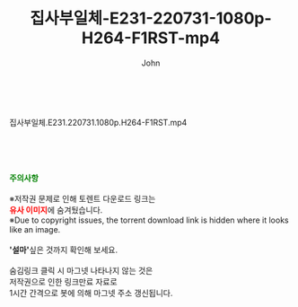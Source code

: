 ﻿---
layout: post
title:  "집사부일체-E231-220731-1080p-H264-F1RST-mp4"
author: John
categories: [ 방송/음악 ]
tags: [  ]
image:  
description: "집사부일체-E231-220731-1080p-H264-F1RST-mp4 torrent 정보 공유"
toc: true
toc_sticky: true
---

<br>
<div class="view-img">
<a class="view_image" href="https://torrentmobile59.com/bbs/view_image.php?fn=%2Fdata%2Ffile%2Fmusic%2F3659260999_Kcmah4d1_6c000f408adb148dab71d8b6ed2a902c1a462133.jpg" target="_blank"><img alt="" class="img-tag" content="https://torrentmobile59.com/data/file/music/3659260999_Kcmah4d1_6c000f408adb148dab71d8b6ed2a902c1a462133.jpg" itemprop="image" src="https://torrentmobile59.com/data/file/music/thumb-3659260999_Kcmah4d1_6c000f408adb148dab71d8b6ed2a902c1a462133_835x2212.jpg"/></a></div><div class="view-content" itemprop="description">
<p>집사부일체.E231.220731.1080p.H264-F1RST.mp4<br/></p> </div>
    
<br><br><br>
<p data-ke-size="size16"><b><span style="color: green;">주의사항</span></b><br /><br />※저작권 문제로 인해 토렌트 다운로드 링크는<br /><b><span style="color: red;">유사 이미지</span></b>에 숨겨뒀습니다.<br />※Due to copyright issues, the torrent download link is hidden where it looks like an image.<br /><br /><b>'설마'</b>싶은 것까지 확인해 보세요.<br /><br />숨김링크 클릭 시 마그넷 나타나지 않는 것은<br />저작권으로 인한 링크만료 자료로<br />1시간 간격으로 봇에 의해 마그넷 주소 갱신됩니다.</p>
